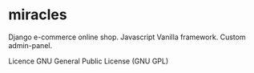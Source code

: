 # miracles 

Django e-commerce online shop. Javascript Vanilla framework. Custom admin-panel.

Licence GNU General Public License (GNU GPL)
